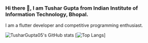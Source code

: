### Hi there 👋, I am Tushar Gupta from Indian Institute of Information Technology, Bhopal.
I am a flutter developer and competitive programming enthusiast.

![TusharGupta05's GitHub stats](https://github-readme-stats.vercel.app/api?username=tushargupta05&layout=compact&count_private=true&show_icons=true&theme=radical)
[![Top Langs](https://github-readme-stats.vercel.app/api/top-langs/?username=TusharGupta05&layout=compact)]

<!--
**TusharGupta05/TusharGupta05** is a ✨ _special_ ✨ repository because its `README.md` (this file) appears on your GitHub profile.

Here are some ideas to get you started:

- 🔭 I’m currently working on ...
- 🌱 I’m currently learning ...
- 👯 I’m looking to collaborate on ...
- 🤔 I’m looking for help with ...
- 💬 Ask me about ...
- 📫 How to reach me: ...
- 😄 Pronouns: ...
- ⚡ Fun fact: ...
-->
